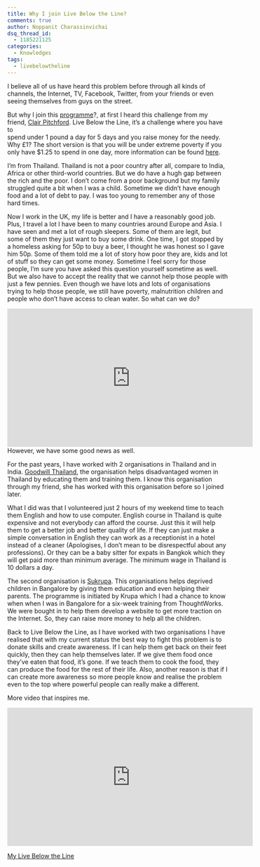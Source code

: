 ```yaml
---
title: Why I join Live Below the Line?
comments: true
author: Noppanit Charassinvichai
dsq_thread_id:
  - 1185221125
categories:
  - Knowledges
tags:
  - livebelowtheline
---
```

I believe all of us have heard this problem before through all kinds of channels, the Internet, TV, Facebook, Twitter, from your friends or even seeing themselves from guys on the street. 

But why I join this <a href="https://www.livebelowtheline.com" title="live below the line" target="_blank">programme</a>?, at first I heard this challenge from my friend, <a href="https://twitter.com/CEPitchford" title="Clair Pitchford" target="_blank">Clair Pitchford</a>. Live Below the Line, it&#8217;s a challenge where you have to  
spend under 1 pound a day for 5 days and you raise money for the needy. Why £1? The short version is that you will be under extreme poverty if you only have $1.25 to spend in one day, more information can be found <a href="https://www.livebelowtheline.com/uk-why-1" title="why £1" target="_blank">here</a>.

I&#8217;m from Thailand. Thailand is not a poor country after all, compare to India, Africa or other third-world countries. But we do have a hugh gap between the rich and the poor. I don&#8217;t come from a poor background but my family struggled quite a bit when I was a child. Sometime we didn&#8217;t have enough food and a lot of debt to pay. I was too young to remember any of those hard times.

Now I work in the UK, my life is better and I have a reasonably good job. Plus, I travel a lot I have been to many countries around Europe and Asia. I have seen and met a lot of rough sleepers. Some of them are legit, but some of them they just want to buy some drink. One time, I got stopped by a homeless asking for 50p to buy a beer, I thought he was honest so I gave him 50p. Some of them told me a lot of story how poor they are, kids and lot of stuff so they can get some money. Sometime I feel sorry for those people, I&#8217;m sure you have asked this question yourself sometime as well. But we also have to accept the reality that we cannot help those people with just a few pennies. Even though we have lots and lots of organisations trying to help those people, we still have poverty, malnutrition children and people who don&#8217;t have access to clean water. So what can we do?

<iframe src="https://embed-ssl.ted.com/talks/bono_the_good_news_on_poverty_yes_there_s_good_news.html" width="560" height="315" frameborder="0" scrolling="no" webkitAllowFullScreen mozallowfullscreen allowFullScreen></iframe>
However, we have some good news as well.

For the past years, I have worked with 2 organisations in Thailand and in India. [Goodwill Thailand][1], the organisation helps disadvantaged women in Thailand by educating them and training them. I know this organisation through my friend, she has worked with this organisation before so I joined later.

What I did was that I volunteered just 2 hours of my weekend time to teach them English and how to use computer. English course in Thailand is quite expensive and not everybody can afford the course. Just this it will help them to get a better job and better quality of life. If they can just make a simple conversation in English they can work as a receptionist in a hotel instead of a cleaner (Apologises, I don&#8217;t mean to be disrespectful about any professions). Or they can be a baby sitter for expats in Bangkok which they will get paid more than minimum average. The minimum wage in Thailand is 10 dollars a day. 

The second organisation is [Sukrupa][2]. This organisations helps deprived children in Bangalore by giving them education and even helping their parents. The programme is initiated by Krupa which I had a chance to know when when I was in Bangalore for a six-week training from ThoughtWorks. We were bought in to help them develop a website to get more traction on the Internet. So, they can raise more money to help all the children. 

Back to Live Below the Line, as I have worked with two organisations I have realised that with my current status the best way to fight this problem is to donate skills and create awareness. If I can help them get back on their feet quickly, then they can help themselves later. If we give them food once they&#8217;ve eaten that food, it&#8217;s gone. If we teach them to cook the food, they can produce the food for the rest of their life. Also, another reason is that if I can create more awareness so more people know and realise the problem even to the top where powerful people can really make a different. 

More video that inspires me.

<iframe src="https://embed-ssl.ted.com/talks/dan_pallotta_the_way_we_think_about_charity_is_dead_wrong.html" width="560" height="315" frameborder="0" scrolling="no" webkitAllowFullScreen mozallowfullscreen allowFullScreen></iframe>

[My Live Below the Line][3]

 [1]: http://goodwillthailand.org/ "Goodwill Thailand"
 [2]: http://www.sukrupa.org "Sukrupa"
 [3]: https://www.livebelowtheline.com/me/noppanit "noppanit"
